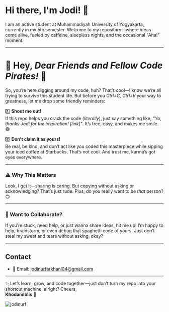 # Hi there, I'm Jodi! 👋  

I am an active student at Muhammadiyah University of Yogyakarta, currently in my 5th semester. Welcome to my repository—where ideas come alive, fueled by caffeine, sleepless nights, and the occasional "Aha!" moment.  

---

# 🚨 Hey, *Dear Friends and Fellow Code Pirates!* 🚨  

So, you’re here digging around my code, huh? That’s cool—I know we’re all trying to survive this student life. But before you *Ctrl+C, Ctrl+V* your way to greatness, let me drop some friendly reminders:  

1️⃣ **Shout me out!**  
   If this repo helps you crack the code (*literally*), just say something like, *"Yo, thanks Jodi for the inspiration! [link]"*. It’s free, easy, and makes me smile. 😄  

2️⃣ **Don't claim it as yours!**  
   Be real, be kind, and don’t act like you coded this masterpiece while sipping your iced coffee at Starbucks. That’s not cool. And trust me, karma’s got eyes everywhere.  

---

### ⚠️ Why This Matters  
Look, I get it—sharing is caring. But copying without asking or acknowledging? That’s just rude. Plus, do you really want to be *that* person? 🙃  

---

### 🤝 Want to Collaborate?  
If you’re stuck, need help, or just wanna share ideas, hit me up! I’m happy to help, brainstorm, or even debug that spaghetti code of yours. Just don’t steal my sweat and tears without asking, okay?  

---

## Contact  
- 📧 Email: jodinurfarkhani04@gmail.com  

---

✨ Let’s learn, grow, and code together—just don’t turn my repo into your shortcut machine, alright? Cheers,  
**KhodamIblis** 🚀  

<p><img align="center" src="https://github-readme-streak-stats.herokuapp.com/?user=jodinurf&theme=dark" alt="jodinurf" /></p>

